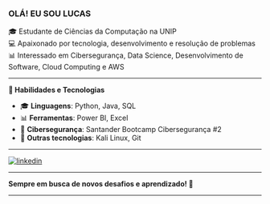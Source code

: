 ### **OLÁ! EU SOU LUCAS**  
🎓 Estudante de Ciências da Computação na UNIP  
💻 Apaixonado por tecnologia, desenvolvimento e resolução de problemas  
📊 Interessado em Cibersegurança, Data Science, Desenvolvimento de Software, Cloud Computing e AWS

---

**🚀 Habilidades e Tecnologias**  
- 🎓 **Linguagens**: Python, Java, SQL  
- 📊 **Ferramentas**: Power BI, Excel  
- 🔐 **Cibersegurança**: Santander Bootcamp Cibersegurança #2  
- 🔧 **Outras tecnologias**: Kali Linux, Git

---

[![linkedin](https://img.shields.io/badge/linkedin-0A66C2?style=for-the-badge&logo=linkedin&logoColor=red)](https://www.linkedin.com/in/lucas-dias-bernardes-95216124b/?originalSubdomain=br)  
 


---

**Sempre em busca de novos desafios e aprendizado! 🚀**

---

